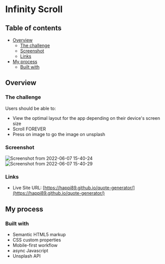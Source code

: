# Infinity Scroll

## Table of contents

- [Overview](#overview)
  - [The challenge](#the-challenge)
  - [Screenshot](#screenshot)
  - [Links](#links)
- [My process](#my-process)
  - [Built with](#built-with)

## Overview

### The challenge

Users should be able to:

- View the optimal layout for the app depending on their device's screen size
- Scroll FOREVER
- Press on image to go the image on unsplash

### Screenshot

![Screenshot from 2022-06-07 15-40-24](https://user-images.githubusercontent.com/101960666/172468160-3386c199-ea9b-4540-a554-42a3184288f0.png)
![Screenshot from 2022-06-07 15-40-29](https://user-images.githubusercontent.com/101960666/172468171-d8c0b174-3213-487c-8c7b-56dbb3792fb1.png)

### Links
- Live Site URL: [https://happi89.github.io/quote-generator/](https://happi89.github.io/quote-generator/)

## My process

### Built with

- Semantic HTML5 markup
- CSS custom properties
- Mobile-first workflow
- async Javascript
- Unsplash API
